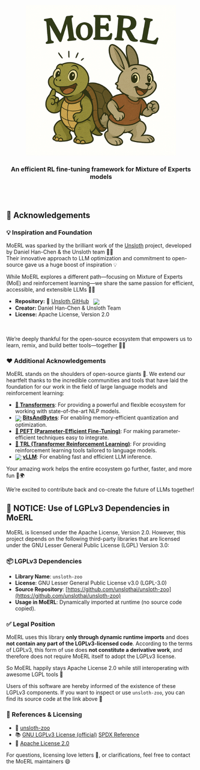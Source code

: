 <div align="center" id="moerltop">
<img src="https://raw.githubusercontent.com/slowfastai/moerl/main/docs/assets/logo.png" alt="logo" width="400" margin="10px"></img>

<h3 align="center">
An efficient RL fine-tuning framework for Mixture of Experts models
</h3>

</div>


<br/><br/>

## 🌟 Acknowledgements

### 💡 Inspiration and Foundation

MoERL was sparked by the brilliant work of the [Unsloth](https://github.com/unslothai/unsloth) project, developed by Daniel Han-Chen & the Unsloth team 🦥✨  
Their innovative approach to LLM optimization and commitment to open-source gave us a huge boost of inspiration 💡

While MoERL explores a different path—focusing on Mixture of Experts (MoE) and reinforcement learning—we share the same passion for efficient, accessible, and extensible LLMs 🎯🔧


- **Repository:** 🦥 [Unsloth GitHub](https://github.com/unslothai/unsloth) &nbsp; <img src="https://raw.githubusercontent.com/unslothai/unsloth/main/images/made with unsloth.png" height="50" align="center" />
- **Creator:** Daniel Han-Chen & Unsloth Team
- **License:** Apache License, Version 2.0


<br/><br/>
We’re deeply thankful for the open-source ecosystem that empowers us to learn, remix, and build better tools—together 💞🚀

### ❤️ Additional Acknowledgements


MoERL stands on the shoulders of open-source giants 🦾. We extend our heartfelt thanks to the incredible communities and tools that have laid the foundation for our work in the field of large language models and reinforcement learning:
- **[🤗 Transformers](https://github.com/huggingface/transformers)**: For providing a powerful and flexible ecosystem for working with state-of-the-art NLP models.
- <img src="https://avatars.githubusercontent.com/u/175231607?s=200&v=4" height="20" align="center"> **[BitsAndBytes](https://github.com/bitsandbytes-foundation/bitsandbytes)**: For enabling memory-efficient quantization and optimization.
- **[🤗 PEFT (Parameter-Efficient Fine-Tuning)](https://github.com/huggingface/peft)**: For making parameter-efficient techniques easy to integrate.
- **[🤗 TRL (Transformer Reinforcement Learning)](https://github.com/huggingface/trl)**: For providing reinforcement learning tools tailored to language models.
- <img src="https://avatars.githubusercontent.com/u/136984999?s=200&v=4" height="20" align="center"> **[vLLM](https://github.com/vllm-project/vllm)**: For enabling fast and efficient LLM inference.

Your amazing work helps the entire ecosystem go further, faster, and more fun 💪🌍  

We’re excited to contribute back and co-create the future of LLMs together!

## 📄 NOTICE: Use of LGPLv3 Dependencies in MoERL

MoERL is licensed under the Apache License, Version 2.0. However, this project depends on the following third-party libraries that are licensed under the GNU Lesser General Public License (LGPL) Version 3.0:

### 📦 LGPLv3 Dependencies

- **Library Name**: `unsloth-zoo`  
- **License**: GNU Lesser General Public License v3.0 (LGPL-3.0)  
- **Source Repository**: [https://github.com/unslothai/unsloth-zoo](https://github.com/unslothai/unsloth-zoo)  
- **Usage in MoERL**: Dynamically imported at runtime (no source code copied).

### ✅ Legal Position

MoERL uses this library **only through dynamic runtime imports** and does **not contain any part of the LGPLv3-licensed code**. According to the terms of LGPLv3, this form of use does **not constitute a derivative work**, and therefore does not require MoERL itself to adopt the LGPLv3 license.

So MoERL happily stays Apache License 2.0 while still interoperating with awesome LGPL tools 🧡

Users of this software are hereby informed of the existence of these LGPLv3 components. 
If you want to inspect or use `unsloth-zoo`, you can find its source code at the link above 🔗

### 🔗 References & Licensing

- 🦥 [unsloth-zoo](https://github.com/unslothai/unsloth-zoo) 
- 📚 [GNU LGPLv3 License (official)](https://www.gnu.org/licenses/lgpl-3.0.html)  [SPDX Reference](https://spdx.org/licenses/LGPL-3.0-only.html)
- 📜 [Apache License 2.0](https://www.apache.org/licenses/LICENSE-2.0)  
  

For questions, licensing love letters 💌, or clarifications, feel free to contact the MoERL maintainers 😄
